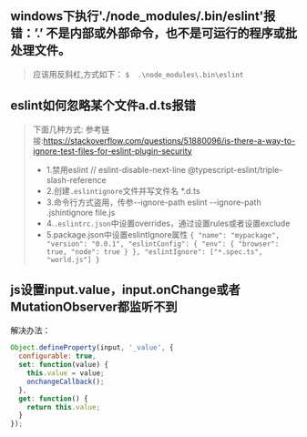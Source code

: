 ## windows下执行'./node_modules/.bin/eslint'报错：’.’ 不是内部或外部命令，也不是可运行的程序或批处理文件。
  > 应该用反斜杠,方式如下：
    ```
  $  .\node_modules\.bin\eslint
    ```
## eslint如何忽略某个文件a.d.ts报错
  > 下面几种方式:
  > 参考链接:https://stackoverflow.com/questions/51880096/is-there-a-way-to-ignore-test-files-for-eslint-plugin-security
  > - 1.禁用eslint
    // eslint-disable-next-line @typescript-eslint/triple-slash-reference
  > - 2.创建`.eslintignore`文件并写文件名
    *.d.ts
  > - 3.命令行方式盗用，传参--ignore-path
    eslint --ignore-path .jshintignore file.js
  > - 4.`.eslintrc.json`中设置overrides，通过设置rules或者设置exclude
  > - 5.package.json中设置eslintIgnore属性
    ```
    {
      "name": "mypackage",
      "version": "0.0.1",
      "eslintConfig": {
          "env": {
              "browser": true,
              "node": true
          }
      },
      "eslintIgnore": ["*.spec.ts", "world.js"]
    }
    ```
## js设置input.value，input.onChange或者MutationObserver都监听不到
  解决办法：
  ```js
  Object.defineProperty(input, '_value', {
    configurable: true,
    set: function(value) {
      this.value = value;
      onchangeCallback();
    },
    get: function() {
      return this.value;
    }
  });
  ```
<!-- ## yarn set version berry总是报网络连接失败
报错是
```
  info There appears to be trouble with your network connection. Retrying...
  info There appears to be trouble with your network connection. Retrying...
  info There appears to be trouble with your network connection. Retrying...
  error An unexpected error occurred: "https://github.com/yarnpkg/berry/raw/master/packages/yarnpkg-cli/bin/yarn.js: connect EHOSTUNREACH 20.205.243.166:443".
  info If you think this is a bug, please open a bug report with the information provided in "F:\\playground\\apps\\react-app-210711\\yarn-error.log".
  info Visit https://yarnpkg.com/en/docs/cli/policies for documentation about this command.
```
本人采用`https://portal.shadowsocks.nz/index.php`梯子，客户端采用Trojan-Qt5连接。【设置-常规设置-入站设置】，开启http代理，http端口号是58591。
此时，设置yarn的代理为下，即可正常连接：
`yarn config set proxy http://127.0.0.1:58591` -->
